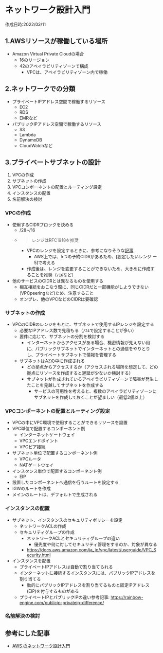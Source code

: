 # ネットワーク設計入門
作成日時:2022/03/11

## 1.AWSリソースが稼働している場所
* Amazon Virtual Private Cloudの場合
  * 16のリージョン
  * 42のアベイラビリティゾーンで構成
    * VPCは、アベイラビリティゾーン内で稼働

## 2.ネットワークでの分類
* プライベートIPアドレス空間で稼働するリソース
  * EC2
  * RDS
  * EMRなど
* パブリックIPアドレス空間で稼働するリソース
  * S3
  * Lambda
  * DynamoDB
  * CloudWatchなど

## 3.プライベートサブネットの設計
1. VPCの作成
2. サブネットの作成
3. VPCコンポーネントの配置とルーティング設定
4. インスタンスの配置
5. 名前解決の検討

### VPCの作成
- 使用するCIDRブロックを決める
  - /28~/16
  - > レンジはRFC1918を推奨
    - VPCのレンジを設定するときに、参考になりそうな[記事](https://dev.classmethod.jp/articles/amazon-vpc-5-tips/)
      - AWS上では、5つの予約CIDRがあるため、[設定したいレンジ ー 5]で考える
    - 作成後は、レンジを変更することができないため、大きめに作成することを推奨（`/16`など）
- 他のサービスのCIDRとは異なるものを使用する
  - 相互接続をおこなう際に、同じCIDRだと一部機能がしようできない(VPCpeeringなど)ため、注意すること
  - オンプレ、他のVPCなどのCIDRは要確認

### サブネットの作成
- VPCのCIDRのレンジをもとに、サブネットで使用するIPレンジを設定する
  - 必要なIPアドレス数で見積もる（`/24`で設定することが多い）
  - 要件に応じて、サブネットの分割を検討する
    - インターネットからアクセスがある場合、機密情報が見えない用に、パブリックサブネットでインターネットとの通信をやりとりし、プライベートサブネットで情報を管理する
  - サブネットはAZの中に作成される
    - どの拠点からアクセスするか（アクセスされる場所を想定して、どの拠点にリソースを作成すると遅延が少ないか検討する）
    - サブネットが作成されているアベイラビリティゾーンで障害が発生したことを見越してサブネットを作成する
      - サービスの可用性を考えると、複数のアベイラビリティゾーンにサブネットを作成しておくことが望ましい（最低2個以上）

### VPCコンポーネントの配置とルーティング設定
- VPCの中にVPC環境で使用することができるリソースを設置
 - VPC単位で配置するコンポーネント例
   - インターネットゲートウェイ
   - VPCエンドポイント
   - VPCピア接続
 - サブネット単位で配置するコンポーネント例
   - VPCルータ
   - NATゲートウェイ
 - インスタンス単位で配置するコンポーネント例
   - EIP
- 設置したコンポーネントへ通信を行うルートを設定する
 - IGWのルートを作成
 - メインのルートは、デフォルトで生成される

### インスタンスの配置
- サブネット、インスタンスのセキュリティポリシーを設定
  - ネットワークACLの作成
  - セキュリティグループの作成
    - ネットワークACLとセキュリティグループの違い
      - 優先度や何に対してセキュリティ管理をするのか、対象が異なる
    - https://docs.aws.amazon.com/ja_jp/vpc/latest/userguide/VPC_Security.html
- インスタンスを配置
  - プライベートIPアドレスは自動で割り当てられる
  - インターネットに接続するインスタンスには、パブリックIPアドレスを割り当てる
    - 動的にパブリックIPアドレスを割り当てるものと固定IPアドレス(EIP)を付与するものがある
  - プライベートIPとパブリックIPの違い参考記事: https://rainbow-engine.com/publicip-privateip-difference/

### 名前解決の検討

## 参考にした記事
- [AWS のネットワーク設計入門](https://d1.awsstatic.com/events/jp/2017/summit/slide/D2T3-5.pdf)
